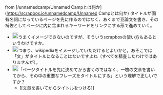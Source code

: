 
from [/unnamedcamp/Unnamed Campとは何か](https://scrapbox.io/unnamedcamp/Unnamed Campとは何か)
タイトルが固有名詞になっているページを先に作るのではなく、あくまで豆論文を書き、その補佐としてページに内に含まれるキーワードをリンクにする形で進めていく。
- <img src='https://scrapbox.io/api/pages/unnamedcamp/ikkitime/icon' alt='/unnamedcamp/ikkitime.icon' height="19.5"/>うまくイメージできないのですが、そういうscrapboxの使い方もあるというわけですか。
- <img src='https://scrapbox.io/api/pages/unnamedcamp/rashita/icon' alt='/unnamedcamp/rashita.icon' height="19.5"/>つまり、wikipediaをイメージしていただけるとよいかと。あそこでは「文」がタイトルになることはないですよね（すべてを精査したわけではありませんが）。
- <img src='https://scrapbox.io/api/pages/unnamedcamp/nishio/icon' alt='/unnamedcamp/nishio.icon' height="19.5"/>「ページタイトルを先に決めてから書くのではなく、一塊の文章を書いてから、その中の重要なフレーズをタイトルにする」という理解で正しいですか？
    - [[文章を書いてからタイトルをつける]]
